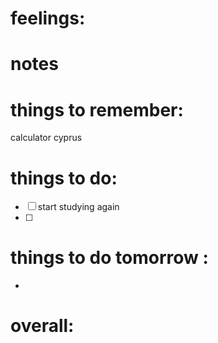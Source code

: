 
# feelings:

# notes

# things to remember:
calculator cyprus
# things to do:
- [ ] start studying again
- [ ] 
# things to do tomorrow :
- 
# overall:

